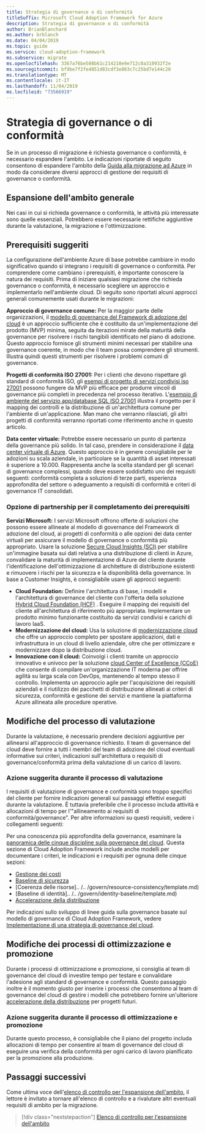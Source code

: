 ```yaml
---
title: Strategia di governance o di conformità
titleSuffix: Microsoft Cloud Adoption Framework for Azure
description: Strategia di governance o di conformità
author: BrianBlanchard
ms.author: brblanch
ms.date: 04/04/2019
ms.topic: guide
ms.service: cloud-adoption-framework
ms.subservice: migrate
ms.openlocfilehash: 3367a76be508b61c214210e9e712c8a310932f2e
ms.sourcegitcommit: bf9be7f2fe4851d83cdf3e083c7c25bd7e144c20
ms.translationtype: MT
ms.contentlocale: it-IT
ms.lasthandoff: 11/04/2019
ms.locfileid: "73566919"
---
```

# <a name="governance-or-compliance-strategy"></a>Strategia di governance o di conformità

Se in un processo di migrazione è richiesta governance o conformità, è necessario espandere l'ambito. Le indicazioni riportate di seguito consentono di espandere l'ambito della [Guida alla migrazione ad Azure](../azure-migration-guide/index.md) in modo da considerare diversi approcci di gestione dei requisiti di governance o conformità.

## <a name="general-scope-expansion"></a>Espansione dell'ambito generale

Nei casi in cui si richieda governance o conformità, le attività più interessate sono quelle essenziali. Potrebbero essere necessarie rettifiche aggiuntive durante la valutazione, la migrazione e l'ottimizzazione.

## <a name="suggested-prerequisites"></a>Prerequisiti suggeriti

La configurazione dell'ambiente Azure di base potrebbe cambiare in modo significativo quando si integrano i requisiti di governance o conformità. Per comprendere come cambiano i prerequisiti, è importante conoscere la natura dei requisiti. Prima di iniziare qualsiasi migrazione che richieda governance o conformità, è necessario scegliere un approccio e implementarlo nell'ambiente cloud. Di seguito sono riportati alcuni approcci generali comunemente usati durante le migrazioni:

**Approccio di governance comune:** Per la maggior parte delle organizzazioni, il [modello di governance del Framework di adozione del cloud](../../govern/guides/index.md) è un approccio sufficiente che è costituito da un'implementazione del prodotto (MVP) minima, seguita da iterazioni mirate della maturità della governance per risolvere i rischi tangibili identificato nel piano di adozione. Questo approccio fornisce gli strumenti minimi necessari per stabilire una governance coerente, in modo che il team possa comprendere gli strumenti. Illustra quindi questi strumenti per risolvere i problemi comuni di governance.

**Progetti di conformità ISO 27001:** Per i clienti che devono rispettare gli standard di conformità ISO, gli [esempi di progetto di servizi condivisi iso 27001](https://docs.microsoft.com/azure/governance/blueprints/samples/iso27001-shared/index) possono fungere da MVP più efficace per produrre vincoli di governance più completi in precedenza nel processo iterativo. L'[esempio di ambiente del servizio app/database SQL ISO 27001](https://docs.microsoft.com/azure/governance/blueprints/samples/iso27001-ase-sql-workload) illustra il progetto per il mapping dei controlli e la distribuzione di un'architettura comune per l'ambiente di un'applicazione. Man mano che verranno rilasciati, gli altri progetti di conformità verranno riportati come riferimento anche in questo articolo.

**Data center virtuale:** Potrebbe essere necessario un punto di partenza della governance più solido. In tal caso, prendere in considerazione il [data center virtuale di Azure](../../reference/vdc.md). Questo approccio è in genere consigliabile per le adozioni su scala aziendale, in particolare se la quantità di asset interessati è superiore a 10.000. Rappresenta anche la scelta standard per gli scenari di governance complessi, quando deve essere soddisfatto uno dei requisiti seguenti: conformità completa a soluzioni di terze parti, esperienza approfondita del settore o adeguamento a requisiti di conformità e criteri di governance IT consolidati.

### <a name="partnership-option-to-complete-prerequisites"></a>Opzione di partnership per il completamento dei prerequisiti

**Servizi Microsoft:** I servizi Microsoft offrono offerte di soluzioni che possono essere allineate al modello di governance del Framework di adozione del cloud, ai progetti di conformità o alle opzioni dei data center virtuali per assicurare il modello di governance o conformità più appropriato. Usare la soluzione [Secure Cloud Insights (SCI)](https://download.microsoft.com/download/C/7/C/C7CEA89D-7BDB-4E08-B998-737C13107361/Secure_Cloud_Insights_Datasheet_EN_US.pdf) per stabilire un'immagine basata sui dati relativa a una distribuzione di clienti in Azure, convalidare la maturità di implementazione di Azure del cliente durante l'identificazione dell'ottimizzazione di architetture di distribuzione esistenti e rimuovere i rischi per la sicurezza e la disponibilità della governance. In base a Customer Insights, è consigliabile usare gli approcci seguenti:

- **Cloud Foundation:** Definire l'architettura di base, i modelli e l'architettura di governance del cliente con l'offerta della soluzione [Hybrid Cloud Foundation (HCF)](https://download.microsoft.com/download/D/8/7/D872DFD0-1C46-4145-95E4-B5EAB2958B96/Hybrid_Cloud_Foundation_Datasheet_EN_US.pdf) . Eseguire il mapping dei requisiti del cliente all'architettura di riferimento più appropriata. Implementare un prodotto minimo funzionante costituito da servizi condivisi e carichi di lavoro IaaS.
- **Modernizzazione del cloud:** Usa la soluzione di [modernizzazione cloud](https://download.microsoft.com/download/3/7/3/373F90E3-8568-44F3-B096-CD9C1CD28AB7/Cloud_Modernization_Datasheet_EN_US.pdf) che offre un approccio completo per spostare applicazioni, dati e infrastruttura in un cloud di livello aziendale, oltre che per ottimizzare e modernizzare dopo la distribuzione cloud.
- **Innovazione con il cloud:** Coinvolgi i clienti tramite un approccio innovativo e univoco per la soluzione [cloud Center of Excellence (CCoE)](https://download.microsoft.com/download/F/8/B/F8BBE4BD-E5F8-4DFB-82F7-C0A4E17051BB/Cloud_Center_of_Excellence_Datasheet_EN_US.pdf) che consente di compilare un'organizzazione IT moderna per offrire agilità su larga scala con DevOps, mantenendo al tempo stesso il controllo. Implementa un approccio agile per l'acquisizione dei requisiti aziendali e il riutilizzo dei pacchetti di distribuzione allineati ai criteri di sicurezza, conformità e gestione dei servizi e mantiene la piattaforma Azure allineata alle procedure operative.

## <a name="assess-process-changes"></a>Modifiche del processo di valutazione

Durante la valutazione, è necessario prendere decisioni aggiuntive per allinearsi all'approccio di governance richiesto. Il team di governance del cloud deve fornire a tutti i membri del team di adozione del cloud eventuali informative sui criteri, indicazioni sull'architettura o requisiti di governance/conformità prima della valutazione di un carico di lavoro.

### <a name="suggested-action-during-the-assess-process"></a>Azione suggerita durante il processo di valutazione

I requisiti di valutazione di governance e conformità sono troppo specifici del cliente per fornire indicazioni generali sui passaggi effettivi eseguiti durante la valutazione. È tuttavia preferibile che il processo includa attività e allocazioni di tempo per l'"allineamento ai requisiti di conformità/governance". Per altre informazioni su questi requisiti, vedere i collegamenti seguenti:

Per una conoscenza più approfondita della governance, esaminare la [panoramica delle cinque discipline sulla governance del cloud](../../govern/governance-disciplines.md). Questa sezione di Cloud Adoption Framework include anche modelli per documentare i criteri, le indicazioni e i requisiti per ognuna delle cinque sezioni:

- [Gestione dei costi](../../govern/cost-management/template.md)
- [Baseline di sicurezza](../../govern/security-baseline/template.md)
- [Coerenza delle risorse].. /.. /govern/resource-consistency/template.md)
- [Baseline di identità].. /.. /govern/identity-baseline/template.md)
- [Accelerazione della distribuzione](../../govern/deployment-acceleration/template.md)

Per indicazioni sullo sviluppo di linee guida sulla governance basate sul modello di governance di Cloud Adoption Framework, vedere [Implementazione di una strategia di governance del cloud](../../govern/corporate-policy.md).

## <a name="optimize-and-promote-process-changes"></a>Modifiche dei processi di ottimizzazione e promozione

Durante i processi di ottimizzazione e promozione, si consiglia al team di governance del cloud di investire tempo per testare e convalidare l'adesione agli standard di governance e conformità. Questo passaggio inoltre è il momento giusto per inserire i processi che consentono al team di governance del cloud di gestire i modelli che potrebbero fornire un'ulteriore [accelerazione della distribuzione](../../govern/deployment-acceleration/index.md) per progetti futuri.

### <a name="suggested-action-during-the-optimize-and-promote-process"></a>Azione suggerita durante il processo di ottimizzazione e promozione

Durante questo processo, è consigliabile che il piano del progetto includa allocazioni di tempo per consentire al team di governance del cloud di eseguire una verifica della conformità per ogni carico di lavoro pianificato per la promozione alla produzione.

## <a name="next-steps"></a>Passaggi successivi

Come ultima voce dell'[elenco di controllo per l'espansione dell'ambito](./index.md), il lettore è invitato a tornare all'elenco di controllo e a rivalutare altri eventuali requisiti di ambito per la migrazione.

> [!div class="nextstepaction"]
> [Elenco di controllo per l'espansione dell'ambito](./index.md)
